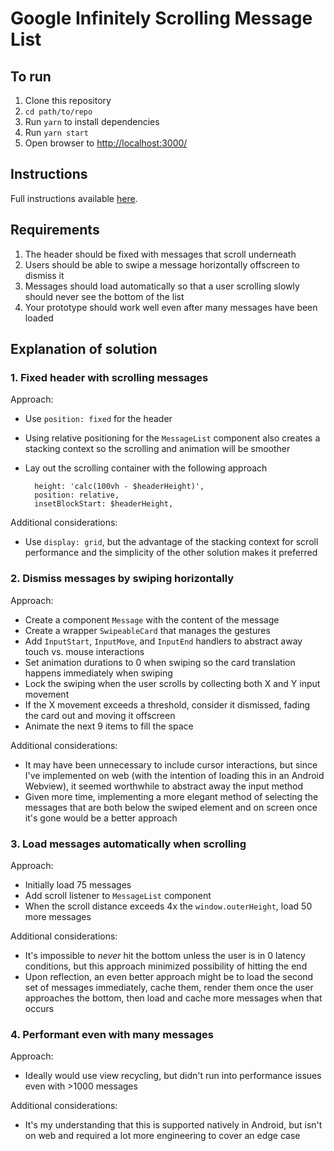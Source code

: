 # Google Infinitely Scrolling Message List

## To run

1. Clone this repository
2. `cd path/to/repo`
3. Run `yarn` to install dependencies
4. Run `yarn start`
5. Open browser to [http://localhost:3000/](http://localhost:3000/)

## Instructions

Full instructions available [here](https://docs.google.com/document/d/1KL6ie6H9G1MVORgbEzrjiRYZpX7Hup_tak3VSdcsbs0/edit?pli=1&resourcekey=0-WQMaFELGwyEhBwQQBXnbhQ).

## Requirements

1. The header should be fixed with messages that scroll underneath
2. Users should be able to swipe a message horizontally offscreen to dismiss it
3. Messages should load automatically so that a user scrolling slowly should never see the bottom of the list
4. Your prototype should work well even after many messages have been loaded

## Explanation of solution

### 1. Fixed header with scrolling messages

Approach:

- Use `position: fixed` for the header
- Using relative positioning for the `MessageList` component also creates a stacking context so the scrolling and animation will be smoother
- Lay out the scrolling container with the following approach

  ```
    height: 'calc(100vh - $headerHeight)',
    position: relative,
    insetBlockStart: $headerHeight,
  ```

Additional considerations:

- Use `display: grid`, but the advantage of the stacking context for scroll performance and the simplicity of the other solution makes it preferred

### 2. Dismiss messages by swiping horizontally

Approach:

- Create a component `Message` with the content of the message
- Create a wrapper `SwipeableCard` that manages the gestures
- Add `InputStart`, `InputMove`, and `InputEnd` handlers to abstract away touch vs. mouse interactions
- Set animation durations to 0 when swiping so the card translation happens immediately when swiping
- Lock the swiping when the user scrolls by collecting both X and Y input movement
- If the X movement exceeds a threshold, consider it dismissed, fading the card out and moving it offscreen
- Animate the next 9 items to fill the space

Additional considerations:

- It may have been unnecessary to include cursor interactions, but since I've implemented on web (with the intention of loading this in an Android Webview), it seemed worthwhile to abstract away the input method
- Given more time, implementing a more elegant method of selecting the messages that are both below the swiped element and on screen once it's gone would be a better approach

### 3. Load messages automatically when scrolling

Approach:

- Initially load 75 messages
- Add scroll listener to `MessageList` component
- When the scroll distance exceeds 4x the `window.outerHeight`, load 50 more messages

Additional considerations:

- It's impossible to _never_ hit the bottom unless the user is in 0 latency conditions, but this approach minimized possibility of hitting the end
- Upon reflection, an even better approach might be to load the second set of messages immediately, cache them, render them once the user approaches the bottom, then load and cache more messages when that occurs

### 4. Performant even with many messages

Approach:

- Ideally would use view recycling, but didn't run into performance issues even with >1000 messages

Additional considerations:

- It's my understanding that this is supported natively in Android, but isn't on web and required a lot more engineering to cover an edge case
